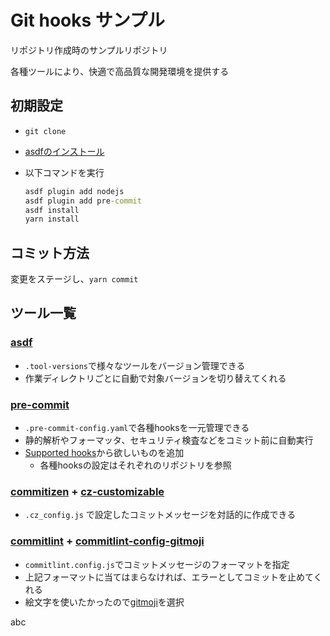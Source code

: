 # Git hooks サンプル

リポジトリ作成時のサンプルリポジトリ

各種ツールにより、快適で高品質な開発環境を提供する

## 初期設定

- `git clone`
- [asdfのインストール](https://asdf-vm.com/guide/getting-started.html)
- 以下コマンドを実行

  ```cmd
  asdf plugin add nodejs
  asdf plugin add pre-commit
  asdf install
  yarn install
  ```

## コミット方法

変更をステージし、`yarn commit`

## ツール一覧

### [asdf](https://asdf-vm.com/)

- `.tool-versions`で様々なツールをバージョン管理できる
- 作業ディレクトリごとに自動で対象バージョンを切り替えてくれる

### [pre-commit](https://pre-commit.com/)

- `.pre-commit-config.yaml`で各種hooksを一元管理できる
- 静的解析やフォーマッタ、セキュリティ検査などをコミット前に自動実行
- [Supported hooks](https://pre-commit.com/hooks.html)から欲しいものを追加
  - 各種hooksの設定はそれぞれのリポジトリを参照

### [commitizen](https://github.com/commitizen/cz-cli) + [cz-customizable](https://github.com/leoforfree/cz-customizable#steps)

- `.cz_config.js` で設定したコミットメッセージを対話的に作成できる

### [commitlint](https://commitlint.js.org/#/) + [commitlint-config-gitmoji](https://github.com/arvinxx/gitmoji-commit-workflow/tree/master/packages/commitlint-config)

- `commitlint.config.js`でコミットメッセージのフォーマットを指定
- 上記フォーマットに当てはまらなければ、エラーとしてコミットを止めてくれる
- 絵文字を使いたかったので[gitmoji](https://gitmoji.dev/)を選択

abc
